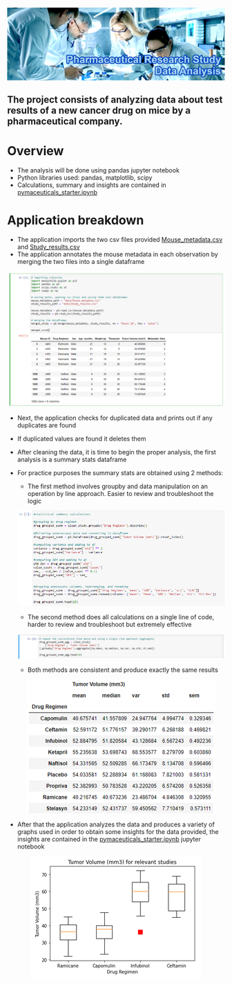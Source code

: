 ![Pharmaceutical Data Analysis](images/header.jpg)

## The project consists of analyzing data about test results of a new cancer drug on mice by a pharmaceutical company. 

# **Overview**

- The analysis will be done using pandas jupyter notebook
- Python libraries used: pandas, matplotlib, scipy
- Calculations, summary and insights are contained in [pymaceuticals_starter.ipynb](pharmaceutical\pymaceuticals_starter.ipynb)

# **Application breakdown**

- The application imports the two csv files provided [Mouse_metadata.csv](pharmaceutical\data\Mouse_metadata.csv) and [Study_results.csv](pharmaceutical\data\Study_results.csv)
- The application annotates the mouse metadata in each observation by merging the two files into a single dataframe

![sc1](images\sc1.png)

- Next, the application checks for duplicated data and prints out if any duplicates are found
- If duplicated values are found it deletes them
- After cleaning the data, it is time to begin the proper analysis, the first analysis is a summary stats dataframe
- For practice purposes the summary stats are obtained using 2 methods:
    - The first method involves groupby and data manipulation on an operation by line approach. Easier to review and troubleshoot the logic

    ![sc2](images\sc2.png)

    - The second method does all calculations on a single line of code, harder to review and troubleshoot but extremely effective

    ![sc3](images\sc3.png)

    - Both methods are consistent and produce exactly the same results

    <p align="center">
  <img src="images\sc4.png">
</p>

- After that the application analyzes the data and produces a variety of graphs used in order to obtain some insights for the data provided, the insights are contained in the [pymaceuticals_starter.ipynb](pharmaceutical\pymaceuticals_starter.ipynb) jupyter notebook

<p align="center">
  <img src="images\sc5.png">
</p>

